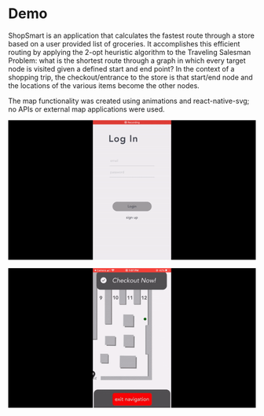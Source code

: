 # Demo

ShopSmart is an application that calculates the fastest route through a store based on a user provided list of groceries. It accomplishes this efficient routing by 
applying the 2-opt heuristic algorithm to the Traveling Salesman Problem: what is the shortest route through a graph in which every target node is visited given a defined start and end point? 
In the context of a shopping trip, the checkout/entrance to the store is that start/end node and the locations of the various items become the other nodes.

The map functionality was created using animations and react-native-svg; no APIs or external map applications were used. 

![Part 1](demo1.gif)

![Part 2](demo2.gif)
